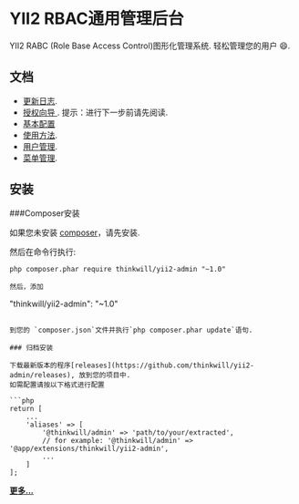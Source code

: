 YII2 RBAC通用管理后台
======================
YII2 RABC (Role Base Access Control)图形化管理系统. 轻松管理您的用户 :smile:.

文档
----

- [更新日志](CHANGELOG.md).
- [授权向导 ](http://www.yiichina.com/doc/guide/2.0/security-authorization). 提示：进行下一步前请先阅读.
- [基本配置](docs/guide/configuration.md)
- [使用方法](docs/guide/basic-usage.md).
- [用户管理](docs/guide/user-management.md).
- [菜单管理](docs/guide/using-menu.md).

安装
----

###Composer安装

如果您未安装 [composer](http://getcomposer.org/download/)，请先安装.

然后在命令行执行:

```
php composer.phar require thinkwill/yii2-admin "~1.0"

然后，添加

```
"thinkwill/yii2-admin": "~1.0"
```

到您的 `composer.json`文件并执行`php composer.phar update`语句.

### 归档安装

下载最新版本的程序[releases](https://github.com/thinkwill/yii2-admin/releases), 放到您的项目中.
如需配置请按以下格式进行配置

```php
return [
    ...
    'aliases' => [
        '@thinkwill/admin' => 'path/to/your/extracted',
        // for example: '@thinkwill/admin' => '@app/extensions/thinkwill/yii2-admin',
        ...
    ]
];
```

[**更多...**](docs/guide/configuration.md)

